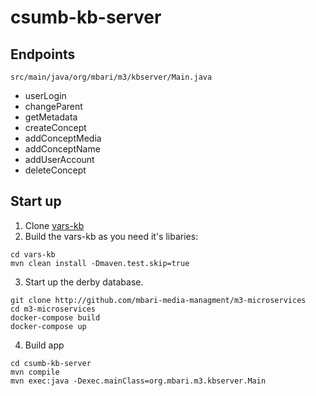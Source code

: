 # csumb-kb-server


## Endpoints 
```src/main/java/org/mbari/m3/kbserver/Main.java```
* userLogin
* changeParent
* getMetadata
* createConcept
* addConceptMedia
* addConceptName
* addUserAccount
* deleteConcept

## Start up

1. Clone [vars-kb](http://github.com/mbari-media-managment/vars-kb)
2. Build the vars-kb as you need it's libaries:
```
cd vars-kb
mvn clean install -Dmaven.test.skip=true
```
3. Start up the derby database.
```
git clone http://github.com/mbari-media-managment/m3-microservices
cd m3-microservices
docker-compose build
docker-compose up
```
4. Build app
```
cd csumb-kb-server
mvn compile
mvn exec:java -Dexec.mainClass=org.mbari.m3.kbserver.Main
```